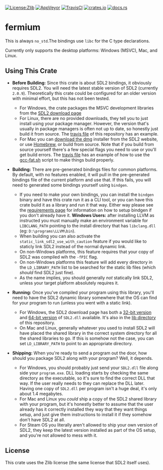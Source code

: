 [![License:Zlib](https://img.shields.io/badge/License-Zlib-brightgreen.svg)](https://opensource.org/licenses/Zlib)
[![AppVeyor](https://ci.appveyor.com/api/projects/status/lqvi8qbjayf35v8m/branch/master?svg=true)](https://ci.appveyor.com/project/Lokathor/fermium/branch/master)
[![TravisCI](https://travis-ci.org/Lokathor/fermium.svg?branch=master)](https://travis-ci.org/Lokathor/fermium)
[![crates.io](https://img.shields.io/crates/v/fermium.svg)](https://crates.io/crates/fermium)
[![docs.rs](https://docs.rs/fermium/badge.svg)](https://docs.rs/fermium/)

# fermium

This is always `no_std`.The bindings use `libc` for the C type declarations.

Currently only supports the desktop platforms: Windows (MSVC), Mac, and Linux.

## Using This Crate

* **Before Building:** Since this crate is about SDL2 bindings, it obviously
  requires SDL2. You will need the latest stable version of SDL2 (currently
  `2.0.9`). Theoretically this crate could be configured for an older version
  with minimal effort, but this has not been tested.
  * For Windows, the crate packages the MSVC development libraries from the
    [SDL2 download page](https://www.libsdl.org/download-2.0.php)
  * For Linux, there are no provided downloads, they tell you to just install
    using your package manager. However, the version that's usually in package
    managers is often not up to date, so honestly just build it from source. The
    [travis file](.travis.yml) of this repository has an example.
  * For Mac you can [download the
    dmg](https://www.libsdl.org/release/SDL2-2.0.9.dmg) installer from the SDL2
    website, or use [Homebrew](https://formulae.brew.sh/formula/sdl2#default),
    or build from source. Note that if you build from source yourself there's a
    few special flags you need to use or you'll get build errors. The [travis
    file](.travis.yml) has an example of how to use the [gcc-fat.sh](gcc-fat.sh)
    script to make things build properly.

* **Building:** There are pre-generated bindings files for common platforms. By
  default, with no features enabled, it will pull in the pre-generated bindings
  file of the current platform and use that. If this fails, you will need to
  generated some bindings yourself using `bindgen`.
  * If you need to make your own bindings, you can install the `bindgen` binary
    and have this crate run it as a CLI tool, or you can have this crate build
    it as a library and run it that way. Either way please see the [requirements
    page](https://rust-lang.github.io/rust-bindgen/requirements.html) for
    information on how to setup bindgen if you don't already have it. **Windows
    Users:** after installing LLVM as instructed you must manually make an
    environment variable for `LIBCLANG_PATH` pointing to the install directory
    that has `libclang.dll` (eg: `D:\programs\LLVM\bin`).
  * When building you can also activate the `static_link_sdl2_use_with_caution`
    feature if you would like to staticly link SDL2 instead of the normal
    dynamic link.
  * On non-Windows platforms, this feature requires that your copy of SDL2 was
    compiled wih the `-fPIC` flag.
  * On non-Windows platforms this feature will add every directory in the
    `LD_LIBRARY_PATH` list to be searched for the static lib files (which
    _should_ find SDL2 just fine).
  * As the name implies, you should generally _not_ statically link SDL2, unless
    your target platform absolutely requires it.

* **Running:** Once you've compiled your program using this library, you'll need
  to have the SDL2 dynamic library somewhere that the OS can find for your
  program to run (unless you went with a static link).
  * For Windows, the SDL2 download page has both a [32-bit
    version](https://www.libsdl.org/release/SDL2-2.0.9-win32-x86.zip) and
    [64-bit version](https://www.libsdl.org/release/SDL2-2.0.9-win32-x86.zip) of
    `SDL2.dll` available. It's also in the [lib directory](lib/) of this
    repository.
  * On Mac and Linux, generally whatever you used to install SDL2 will have
    placed the shared library in the correct system directory for all the shared
    libraries to go. If this is somehow not the case, you can set
    `LD_LIBRARY_PATH` to point to an appropriate directory.

* **Shipping:** When you're ready to send a program out the door, how should you
  package SDL2 along with your program? Well, it depends.
  * For Windows, you should probably just send your `SDL2.dll` file along side
    your `program.exe`. DLL loading starts by checking the same directory as the
    executable, so it's sure to find the correct DLL that way. If the user
    really needs to they can replace the DLL later. Having one copy of
    `SDL2.dll` per program isn't a huge deal, it's only about 1.4 megabytes.
  * For Mac and Linux you _could_ ship a copy of the SDL2 shared library with
    your program, but it's honestly better to assume that the user already has
    it correctly installed they way that they want things setup, and just give
    them instructions to install it if they somehow don't have SDL2 at all.
  * For Steam OS you literally aren't allowed to ship your own version of SDL2,
    they keep the latest version installed as part of the OS setup, and you're
    not allowed to mess with it.

## License

This crate uses the Zlib license (the same license that SDL2 itself uses).
